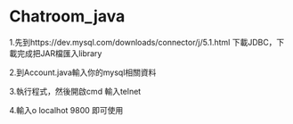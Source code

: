 # Chatroom_java
1.先到https://dev.mysql.com/downloads/connector/j/5.1.html 下載JDBC，下載完成把JAR檔匯入library

2.到Account.java輸入你的mysql相關資料

3.執行程式，然後開啟cmd 輸入telnet

4.輸入o localhot 9800 即可使用
